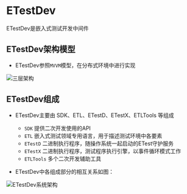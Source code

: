 # ETestDev

ETestDev是嵌入式测试开发中间件

## ETestDev架构模型

- ETestDev参照`MVVM`模型，在分布式环境中进行实现

![三层架构](https://assets.processon.com/chart_image/5ea422d007912948b0da38a8.png)

## ETestDev组成

- ETestDev主要由 SDK、ETL、ETestD、ETestX、ETLTools 等组成

    * `SDK` 提供二次开发使用的API
    * `ETL` 嵌入式测试领域专用语言，用于描述测试环境中各要素
    * `ETestD` 二进制执行程序，随操作系统一起启动的ETest守护服务
    * `ETestX` 二进制执行程序，测试程序执行引擎，以事件循环模式工作
    * `ETLTools` 多个二次开发辅助工具

- ETestDev中各组成部分的相互关系如图：

![ETestDev系统架构](https://assets.processon.com/chart_image/5e8b29e6e4b03bfcd082a5fb.png)